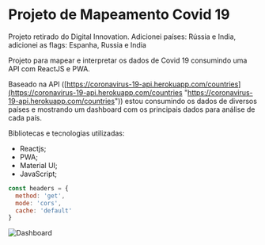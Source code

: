 # Projeto de Mapeamento Covid 19

Projeto retirado do Digital Innovation. Adicionei países: Rússia e India, adicionei as flags: Espanha, Russia e India

Projeto para mapear e interpretar os dados de Covid 19 consumindo uma API com ReactJS e PWA.

Baseado na API ([https://coronavirus-19-api.herokuapp.com/countries](https://coronavirus-19-api.herokuapp.com/countries "https://coronavirus-19-api.herokuapp.com/countries")) estou consumindo os dados de diversos países e mostrando um dashboard com os principais dados para análise de cada país.


Bibliotecas e tecnologias utilizadas:
- Reactjs;
- PWA;
- Material UI;
- JavaScript;

```javascript
const headers = {
  method: 'get',
  mode: 'cors',
  cache: 'default'
}
```


![Dashboard](https://i.imgur.com/UFaF1Btr.png "Dashboard")




